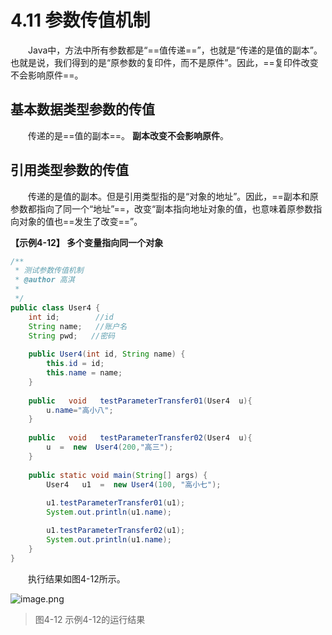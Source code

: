 # 4.11 参数传值机制

　　Java中，方法中所有参数都是“==值传递==”，也就是“传递的是值的副本”。 也就是说，我们得到的是“原参数的复印件，而不是原件”。因此，==复印件改变不会影响原件==。

## 基本数据类型参数的传值

　　传递的是==值的副本==。 **副本改变不会影响原件**。

## 引用类型参数的传值

　　传递的是值的副本。但是引用类型指的是“对象的地址”。因此，==副本和原参数都指向了同一个“地址”==，改变“副本指向地址对象的值，也意味着原参数指向对象的值也==发生了改变==”。

**【示例4-12】 多个变量指向同一个对象**

```java
/**
 * 测试参数传值机制
 * @author 高淇
 *
 */
public class User4 {
    int id;        //id
    String name;   //账户名
    String pwd;   //密码
      
    public User4(int id, String name) {
        this.id = id;
        this.name = name;
    }
     
    public   void   testParameterTransfer01(User4  u){
        u.name="高小八";
    }
    
    public   void   testParameterTransfer02(User4  u){
        u  =  new  User4(200,"高三");
    }
     
    public static void main(String[] args) {
        User4   u1  =  new User4(100, "高小七");
        
        u1.testParameterTransfer01(u1); 
        System.out.println(u1.name);

        u1.testParameterTransfer02(u1);
        System.out.println(u1.name);
    }
}
```

　　执行结果如图4-12所示。

![image.png](http://www.sxt.cn/360shop/Public/admin/UEditor/20171028/1509162364830276.png)

> 图4-12 示例4-12的运行结果
